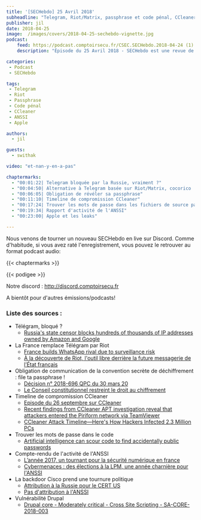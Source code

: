 ```yaml
---
title: '[SECHebdo] 25 Avril 2018'
subheadline: "Telegram, Riot/Matrix, passphrase et code pénal, CCleaner, deep learning, ANSSI, Apple"
publisher: jil
date: 2018-04-25
image:  /images/covers/2018-04-25-sechebdo-vignette.jpg
podcast:
    feed: https://podcast.comptoirsecu.fr/CSEC.SECHebdo.2018-04-24 (1).mp3
    description: "Épisode du 25 Avril 2018 - SECHebdo est une revue de l'actualité cybersécurité réalisée en live sur Youtube, généralement le mardi soir."

categories:
 - Podcast
 - SECHebdo

tags:
 - Telegram
 - Riot
 - Passphrase
 - Code pénal
 - CCleaner
 - ANSSI
 - Apple

authors:
  - jil

guests:
  - swithak

video: "et-nan-y-en-a-pas"

chaptermarks:
  - "00:01:22| Telegram bloquée par la Russie, vraiment ?"
  - "00:04:50| Alternative à Telegram basée sur Riot/Matrix, cocorico !"
  - "00:06:05| Obligation de révéler sa passphrase"
  - "00:11:10| Timeline de compromission CCleaner"
  - "00:17:24| Trouver les mots de passe dans les fichiers de source par l'image"
  - "00:19:34| Rapport d'activité de l'ANSSI"
  - "00:23:00| Apple et les leaks"

---
```


Nous venons de tourner un nouveau SECHebdo en live sur Discord. Comme d'habitude, si vous avez raté l'enregistrement, vous pouvez le retrouver au format podcast audio:

{{< chaptermarks >}}

{{< podigee >}}

Notre discord : <http://discord.comptoirsecu.fr>

A bientôt pour d'autres émissions/podcasts!

### Liste des sources :

* Télégram, bloqué ?
    * [Russia's state censor blocks hundreds of thousands of IP addresses owned by Amazon and Google](https://meduza.io/en/news/2018/04/16/russia-s-state-censor-blocks-hundreds-of-thousands-of-ip-addresses-owned-by-amazon)
* La France remplace Télégram par Riot
    * [France builds WhatsApp rival due to surveillance risk](https://www.reuters.com/article/us-france-privacy/france-builds-whatsapp-rival-due-to-surveillance-risk-idUSKBN1HN258)
    * [À la découverte de Riot, l'outil libre derrière la future messagerie de l’État français](https://www.nextinpact.com/news/106467-a-decouverte-riot-outil-libre-derriere-future-messagerie-letat-francais.htm)
* Obligation de communication de la convention secrète de déchiffrement : file ta passphrase !
    * [Décision n° 2018-696 QPC du 30 mars 20](http://www.conseil-constitutionnel.fr/conseil-constitutionnel/francais/les-decisions/acces-par-date/decisions-depuis-1959/2018/2018-696-qpc/decision-n-2018-696-qpc-du-30-mars-2018.150855.html)
    * [Le Conseil constitutionnel restreint le droit au chiffrement
](https://www.laquadrature.net/fr/le-conseil-constitutionnel-restreint-le-droit-au-chiffrement%20)
* Timeline de compromission CCleaner
    * [Episode du 26 septembre sur CCleaner](https://www.comptoirsecu.fr/sechebdo/sechebdo-26-septembre-2017/)
    * [Recent findings from CCleaner APT investigation reveal that attackers entered the Piriform network via TeamViewer](https://blog.avast.com/update-ccleaner-attackers-entered-via-teamviewer)
    * [CCleaner Attack Timeline—Here's How Hackers Infected 2.3 Million PCs](https://thehackernews.com/2018/04/ccleaner-malware-attack.html)
* Trouver les mots de passe dans le code
    * [Artificial intelligence can scour code to find accidentally public passwords](https://qz.com/1255005/artificial-intelligence-can-scour-code-to-find-accidentally-public-passwords/)
* Compte-rendu de l'activité de l'ANSSI
    * [L’année 2017, un tournant pour la sécurité numérique en france](https://www.ssi.gouv.fr/actualite/lannee-2017-un-tournant-pour-la-securite-numerique-en-france/)
    * [Cybermenaces : des élections à la LPM, une année charnière pour l'ANSSI](https://www.nextinpact.com/news/106480-cybermenaces-elections-a-lpm-annee-charniere-pour-anssi.htm)
* La backdoor Cisco prend une tournure politique
    * [Attribution à la Russie pour le CERT US](https://www.us-cert.gov/ncas/alerts/TA18-106A)
    * [Pas d'attribution à l'ANSSI](https://www.cert.ssi.gouv.fr/actualite/CERTFR-2018-ACT-007/)
* Vulnérabilité Drupal
    * [Drupal core - Moderately critical - Cross Site Scripting - SA-CORE-2018-003](https://www.drupal.org/sa-core-2018-003)
